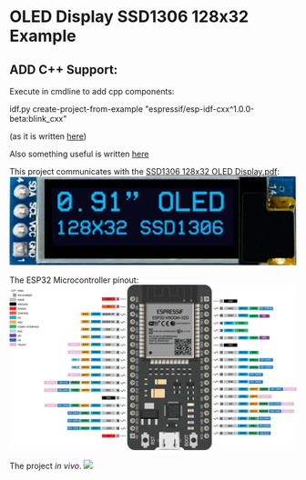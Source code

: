 # OLED Display SSD1306 128x32 Example

## ADD C++ Support:

Execute in cmdline to add cpp components:

idf.py create-project-from-example "espressif/esp-idf-cxx^1.0.0-beta:blink_cxx"

(as it is written [here](https://docs.espressif.com/projects/esp-idf/en/latest/esp32/api-guides/cplusplus.html))


Also something useful is written [here](https://components.espressif.com/components/espressif/esp-idf-cxx)



This project communicates with the [SSD1306 128x32 OLED Display.pdf](docs/SSD1306.pdf):
![ 128x32 OLED Display view.](docs/display.png)

The ESP32 Microcontroller pinout:
![The device description.](docs/pinout.png)

The project *in vivo*.
![](docs/blink.gif)



